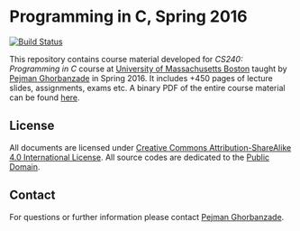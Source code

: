 # Programming in C, Spring 2016

[![Build Status](https://travis-ci.com/ghorbanzade/UMB-CS240-2016S.svg?branch=master)](https://travis-ci.com/ghorbanzade/UMB-CS240-2016S)

This repository contains course material developed for *CS240:
Programming in C* course at [University of Massachusetts Boston]
taught by [Pejman Ghorbanzade] in Spring 2016.
It includes +450 pages of lecture slides, assignments, exams etc.
A binary PDF of the entire course material can be found
[here](https://github.com/ghorbanzade/UMB-CS240-2016S/releases/download/v1.1/umb-cs240-2016s.pdf).

## License

All documents are licensed under [Creative Commons Attribution-ShareAlike
4.0 International License].
All source codes are dedicated to the [Public Domain].

## Contact

For questions or further information please contact [Pejman Ghorbanzade].

[University of Massachusetts Boston]: http://www.umb.edu
[Pejman Ghorbanzade]: https://pejman.ghorbanzade.com
[Creative Commons Attribution-ShareAlike 4.0 International License]: https://github.com/ghorbanzade/UMB-CS240-2016S/blob/master/LICENSE
[Public Domain]: http://en.wikipedia.org/wiki/Public_Domain

